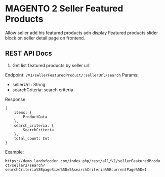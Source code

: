 # MAGENTO 2 Seller Featured Products

Allow seller add his featured products adn display Featured products slider block on seller detail page on frontend.

## REST API Docs

1. Get list featured products by seller url

Endpoint: `/V1/sellerFeaturedProduct/:sellerUrl/search`
Params:
- sellerUrl : String
- searchCriteria: search criteria

Response:

```
{
    items: {
        ProductData
    },
    search_criteria: {
        SearchCriteria
    },
    total_count: Int
}
```

Example:

``https://demo.landofcoder.com/index.php/rest/all/V1/sellerFeaturedProduct/seller2/search?searchCriteria%5BpageSize%5D=5&searchCriteria%5BcurrentPage%5D=1``
